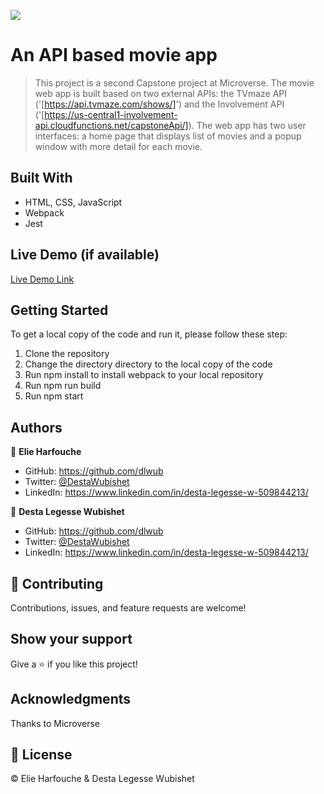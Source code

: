 ![](https://img.shields.io/badge/Microverse-blueviolet)

# An API based movie app

> This project is a second Capstone project at Microverse. The movie web app is built based on two external APIs: the TVmaze API ('[https://api.tvmaze.com/shows/]') and the Involvement API ('[https://us-central1-involvement-api.cloudfunctions.net/capstoneApi/]). The web app has two user interfaces: a home page that displays list of movies and a popup window with more detail for each movie.

## Built With

- HTML, CSS, JavaScript
- Webpack
- Jest

## Live Demo (if available)

[Live Demo Link]()


## Getting Started

To get a local copy of the code and run it, please follow these step: 
1. Clone the repository
2. Change the directory directory to the local copy of the code
3. Run npm install to install webpack to your local repository
4. Run npm run build
5. Run npm start

## Authors

👤 **Elie Harfouche**

- GitHub: https://github.com/dlwub
- Twitter: [@DestaWubishet](https://twitter.com/DestaWubishet)
- LinkedIn: https://www.linkedin.com/in/desta-legesse-w-509844213/


👤 **Desta Legesse Wubishet**

- GitHub: https://github.com/dlwub
- Twitter: [@DestaWubishet](https://twitter.com/DestaWubishet)
- LinkedIn: https://www.linkedin.com/in/desta-legesse-w-509844213/

## 🤝 Contributing

Contributions, issues, and feature requests are welcome!

## Show your support

Give a ⭐️ if you like this project!

## Acknowledgments

Thanks to Microverse

## 📝 License

&copy; Elie Harfouche & Desta Legesse Wubishet